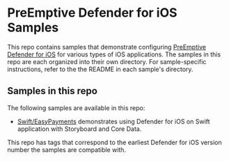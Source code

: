 # PreEmptive Defender for iOS Samples

This repo contains samples that demonstrate configuring [PreEmptive Defender for iOS](https://www.preemptive.com/products/defender-for-ios/) for various types of iOS applications. 
The samples in this repo are each organized into their own directory.
For sample-specific instructions, refer to the the README in each sample's directory.

## Samples in this repo

The following samples are available in this repo:
* [Swift/EasyPayments](Swift/EasyPayments) demonstrates using Defender for iOS on Swift application with Storyboard and Core Data.

This repo has tags that correspond to the earliest Defender for iOS version number the samples are compatible with. 
